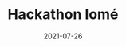 ---
title: Hackathon lomé
tag: Big Data
categories: Evènements
coverImage: 
metaDescription: "Scrum est un framework ou cadre de développement de produits logiciels complexes. Il est défini par ses créateurs comme un « cadre de travail holistique itératif qui se concentre sur les buts communs en livrant de manière productive et créative des produits de la plus grande valeur possible."
date: 2021-07-26
heure: 08h 30
localisation: En ligne
---